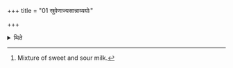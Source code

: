 +++
title = "01 स्रुवेणाज्यसान्नाय्ययोः"

+++

<details><summary>थिते</summary>

1. The Adhvaryu takes the portions of ghee and Sāṁnāyya[^1] by means of the spoon.  

[^1]: Mixture of sweet and sour milk.
</details>
